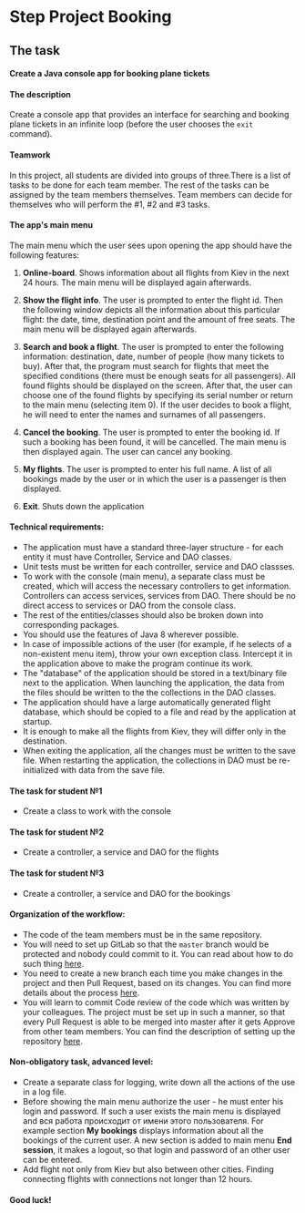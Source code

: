 # Step Project Booking
## The task

#### Create a Java console app for booking plane tickets

#### The description

Create a console app that provides an interface for searching and booking plane tickets in an infinite loop (before the user chooses the `exit` command).

#### Teamwork

In this project, all students are divided into groups of three.There is a list of tasks to be done for each team member. The rest of the tasks can be assigned by the team members themselves. Team members can decide for themselves who will perform the  #1, #2 and #3 tasks.

#### The app's main menu

The main menu which the user sees upon opening the app should have the following features:
1. **Online-board**. Shows information about all flights from Kiev in the next 24 hours. The main menu will be displayed again afterwards.

2. **Show the flight info**. The user is prompted to enter the flight id. Then the following window depicts all the information about this particular flight: the date, time, destination point and the amount of free seats. The main menu will be displayed again afterwards.

3. **Search and book a flight**. The user is prompted to enter the following information: destination, date, number of people (how many tickets to buy). After that, the program must search for flights that meet the specified conditions (there must be enough seats for all passengers). All found flights should be displayed on the screen. After that, the user can choose one of the found flights by specifying its serial number or return to the main menu (selecting item 0). If the user decides to book a flight, he will need to enter the names and surnames of all passengers.

4. **Cancel the booking**. The user is prompted to enter the booking id. If such a booking has been found, it will be cancelled. The main menu is then displayed again. The user can cancel any booking.

5. **My flights**. The user is prompted to enter his full name. A list of all bookings made by the user or in which the user is a passenger is then displayed.

6. **Exit**. Shuts down the application

#### Technical requirements:
- The application must have a standard three-layer structure - for each entity it must have Controller, Service and DAO classes.
- Unit tests must be written for each controller, service and DAO classses.
- To work with the console (main menu), a separate class must be created, which will access the necessary controllers to get information. Controllers can access services, services from DAO. There should be no direct access to services or DAO from the console class.
- The rest of the entities/classes should also be broken down into corresponding packages.
- You should use the features of Java 8 wherever possible.
- In case of impossible actions of the user (for example, if he selects of a non-existent menu item), throw your own exception class. Intercept it in the application above to make the program continue its work.
- The "database" of the application should be stored in a text/binary file next to the application. When launching the application, the data from the files should be written to the the collections in the DAO classes.
- The application should have a large automatically generated flight database, which should be copied to a file and read by the application at startup.
- It is enough to make all the flights from Kiev, they will differ only in the destination.
- When exiting the application, all the changes must be written to the save file. When restarting the application, the collections in DAO must be re-initialized with data from the save file.

#### The task for student №1
- Create a class to work with the console

#### The task for student №2
- Create a controller, a service and DAO for the flights

#### The task for student №3
- Create a controller, a service and DAO for the bookings

#### Organization of the workflow:
- The code of the team members must be in the same repository.
- You will need to set up GitLab so that the `master` branch would be protected and nobody could commit to it. You can read about how to do such thing [here](https://help.github.com/en/enterprise/2.16/admin/developer-workflow/configuring-protected-branches-and-required-status-checks).
- You need to create a new branch each time you make changes in the project and then Pull Request, based on its changes. You can find more details about the process [here](https://help.github.com/en/github/collaborating-with-issues-and-pull-requests/creating-a-pull-request).
- You will learn to commit Code review of the code which was written by your colleagues. The project must be set up in such a manner, so that every Pull Request is able to be merged into master after it gets Approve from other team members. You can find the description of setting up the repository [here](https://yangsu.github.io/pull-request-tutorial/ ).

#### Non-obligatory task, advanced level:
- Create a separate class for logging, write down all the actions of the use in a log file.
- Before showing the main menu authorize the user - he must enter his login and password. If such a user exists the main menu is displayed and вся работа происходит от имени этого пользователя. For example section **My bookings** displays information about all the bookings of the current user. A new section is added to main menu **End session**, it makes a logout, so that login and password of an other user can be entered.
- Add flight not only from Kiev but also between other cities. Finding connecting flights with connections not longer than 12 hours.
#### Good luck!
